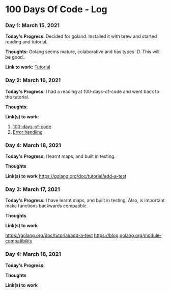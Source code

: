 # 100 Days Of Code - Log

### Day 1: March 15, 2021  

**Today's Progress**: Decided for goland. Installed it with brew and started reading and tutorial.

**Thoughts:** Golang seems mature, colaborative and has types :D. This will be good..

**Link to work:** [Tutorial](https://golang.org/doc/tutorial/)

### Day 2: March 16, 2021  

**Today's Progress**: I had a reading at 100-days-of-code and went back to the tutorial.

**Thoughts**: 

**Link(s) to work**:
1. [100-days-of-code](https://www.100daysofcode.com/resources/)
2. [Error handling](https://golang.org/doc/tutorial/handle-errors)

### Day 4: March 18, 2021  

**Today's Progress**: I learnt maps, and built in testing.

**Thoughts** 

**Link(s) to work**
https://golang.org/doc/tutorial/add-a-test
### Day 3: March 17, 2021  

**Today's Progress**: I have learnt maps, and built in testing. Also, is important make functions backwards compatible.

**Thoughts** 

**Link(s) to work**

https://golang.org/doc/tutorial/add-a-test
https://blog.golang.org/module-compatibility

### Day 4: March 18, 2021 

**Today's Progress**: 

**Thoughts** 

**Link(s) to work**